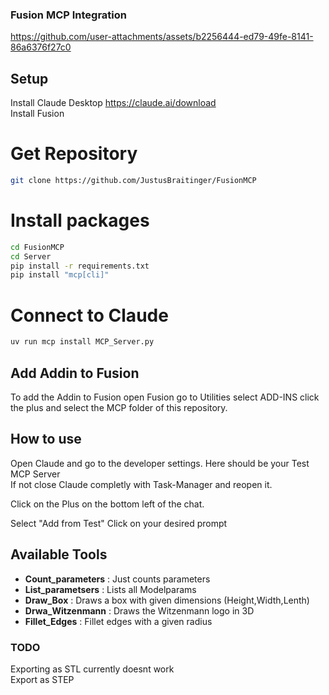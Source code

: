 ### Fusion MCP Integration



https://github.com/user-attachments/assets/b2256444-ed79-49fe-8141-86a6376f27c0


## Setup

Install Claude Desktop https://claude.ai/download  
Install Fusion

# Get Repository 
```bash
git clone https://github.com/JustusBraitinger/FusionMCP
```
# Install packages
```bash
cd FusionMCP
cd Server
pip install -r requirements.txt
pip install "mcp[cli]"
```
# Connect to Claude
```bash
uv run mcp install MCP_Server.py
```



## Add Addin to Fusion

To add the Addin to Fusion open Fusion go to Utilities select ADD-INS click the plus and select the MCP folder of this repository.


## How to use
Open Claude and go to the developer settings. Here should be your Test MCP Server  
If not close Claude completly with Task-Manager and reopen it.


Click on the Plus on the bottom left of the chat.  


Select "Add from Test"
Click on your desired prompt



## Available Tools

- **Count_parameters** : Just counts parameters
- **List_parametsers** : Lists all Modelparams
- **Draw_Box** : Draws a box with given dimensions (Height,Width,Lenth)
- **Drwa_Witzenmann** : Draws the Witzenmann logo in 3D
- **Fillet_Edges** : Fillet edges with a given radius


### TODO
Exporting as STL currently doesnt work  
Export as STEP  


 
